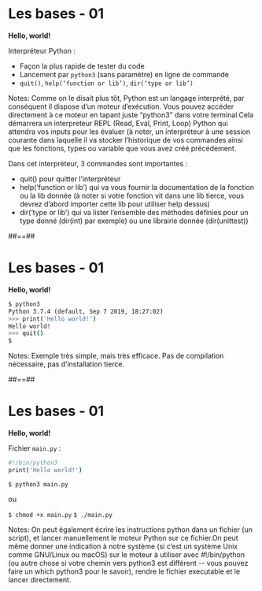# Les bases - 01

**Hello, world!**

Interpréteur Python :

* Façon la plus rapide de tester du code
* Lancement par `python3` (sans paramètre) en ligne de commande
* `quit()`, `help(‘function or lib’)`, `dir(‘type or lib’)`

Notes:
Comme on le disait plus tôt, Python est un langage interprété, par conséquent il dispose d’un moteur d’exécution. Vous pouvez accéder directement à ce moteur en tapant juste “python3” dans votre terminal.Cela démarrera un interpreteur REPL (Read, Eval, Print, Loop) Python qui attendra vos inputs pour les évaluer (à noter, un interpréteur à une session courante dans laquelle il va stocker l’historique de vos commandes ainsi que les fonctions, types ou variable que vous avez créé précédement.

Dans cet interpréteur, 3 commandes sont importantes :

- quit() pour quitter l’interpréteur
- help(‘function or lib’) qui va vous fournir la documentation de la fonction ou la lib donnée (à noter si votre fonction vit dans une lib tierce, vous devrez d’abord importer cette lib pour utiliser help dessus)
- dir(‘type or lib’) qui va lister l’ensemble des méthodes définies pour un type donné (dir(int) par exemple) ou une librairie donnée (dir(unittest))

##==##
<!-- .slide: class="with-code" -->

# Les bases - 01

**Hello, world!**

```bash
$ python3
Python 3.7.4 (default, Sep 7 2019, 18:27:02)
>>> print('Hello world!')
Hello world!
>>> quit()
$
```

<!-- .element: class="big-code" -->

Notes:
Exemple très simple, mais très efficace. Pas de compilation nécessaire, pas d’installation tierce.

##==##
<!-- .slide: class="with-code" -->

# Les bases - 01

**Hello, world!**

Fichier `main.py` :

```bash
#!/bin/python3
print('Hello world!')
```

<!-- .element: class="big-code" -->

`$ python3 main.py`

ou

`$ chmod +x main.py`
`$ ./main.py`

Notes:
On peut également écrire les instructions python dans un fichier (un script), et lancer manuellement le moteur Python sur ce fichier.On peut même donner une indication à notre système (si c’est un système Unix comme GNU/Linux ou macOS) sur le moteur à utiliser avec #!/bin/python (ou autre chose si votre chemin vers python3 est différent -- vous pouvez faire un which python3 pour le savoir), rendre le fichier executable et le lancer directement.
